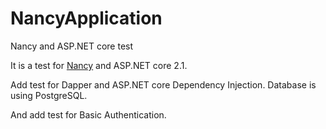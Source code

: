 # NancyApplication
Nancy and ASP.NET core test

It is a test for [Nancy](http://nancyfx.org/) and ASP.NET core 2.1.

Add test for Dapper and ASP.NET core Dependency Injection.
Database is using PostgreSQL.

And add test for Basic Authentication.

